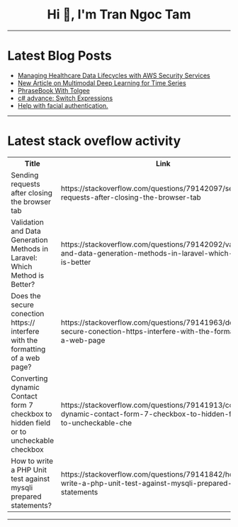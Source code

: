 <h1 align="center">Hi 👋, I'm Tran Ngoc Tam</h1>

---

# Latest Blog Posts 
<!-- BLOG-POST-LIST:START -->
- [Managing Healthcare Data Lifecycles with AWS Security Services](https://dev.to/ikoh_sylva/managing-healthcare-data-lifecycles-with-aws-security-services-1d6i)
- [New Article on Multimodal Deep Learning for Time Series](https://dev.to/isaacmg/new-article-on-multimodal-deep-learning-for-time-series-2o)
- [PhraseBook With Tolgee](https://dev.to/mayank_mohapatra/phrasebook-with-tolgee-563g)
- [c# advance: Switch Expressions](https://dev.to/moh_moh701/c-advance-switch-expressions-203o)
- [Help with facial authentication.](https://dev.to/davidbraz/help-with-facial-authentication-407e)
<!-- BLOG-POST-LIST:END -->

---

# Latest stack oveflow activity
<table>
  <tr><th>Title</th><th>Link</th></tr>
  <!-- STACKOVERFLOW:START --><tr><td>Sending requests after closing the browser tab</td><td>https://stackoverflow.com/questions/79142097/sending-requests-after-closing-the-browser-tab</td></tr><tr><td>Validation and Data Generation Methods in Laravel: Which Method is Better?</td><td>https://stackoverflow.com/questions/79142092/validation-and-data-generation-methods-in-laravel-which-method-is-better</td></tr><tr><td>Does the secure conection https:// interfere with the formatting of a web page?</td><td>https://stackoverflow.com/questions/79141963/does-the-secure-conection-https-interfere-with-the-formatting-of-a-web-page</td></tr><tr><td>Converting dynamic Contact form 7 checkbox to hidden field or to uncheckable checkbox</td><td>https://stackoverflow.com/questions/79141913/converting-dynamic-contact-form-7-checkbox-to-hidden-field-or-to-uncheckable-che</td></tr><tr><td>How to write a PHP Unit test against mysqli prepared statements?</td><td>https://stackoverflow.com/questions/79141842/how-to-write-a-php-unit-test-against-mysqli-prepared-statements</td></tr><!-- STACKOVERFLOW:END -->
</table>

---


